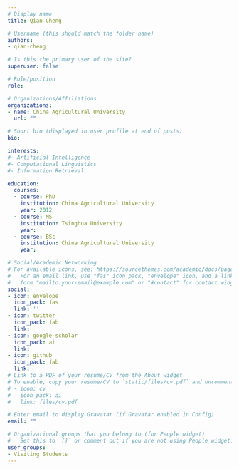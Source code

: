 ```yaml
---
# Display name
title: Qian Cheng

# Username (this should match the folder name)
authors:
- qian-cheng

# Is this the primary user of the site?
superuser: false

# Role/position
role:

# Organizations/Affiliations
organizations:
- name: China Agricultural University
  url: ""

# Short bio (displayed in user profile at end of posts)
bio:

interests:
#- Artificial Intelligence
#- Computational Linguistics
#- Information Retrieval

education:
  courses:
  - course: PhD
    institution: China Agricultural University
    year: 2012
  - course: MS
    institution: Tsinghua University
    year:
  - course: BSc
    institution: China Agricultural University
    year:

# Social/Academic Networking
# For available icons, see: https://sourcethemes.com/academic/docs/page-builder/#icons
#   For an email link, use "fas" icon pack, "envelope" icon, and a link in the
#   form "mailto:your-email@example.com" or "#contact" for contact widget.
social:
- icon: envelope
  icon_pack: fas
  link: ''
- icon: twitter
  icon_pack: fab
  link:
- icon: google-scholar
  icon_pack: ai
  link:
- icon: github
  icon_pack: fab
  link:
# Link to a PDF of your resume/CV from the About widget.
# To enable, copy your resume/CV to `static/files/cv.pdf` and uncomment the lines below.
# - icon: cv
#   icon_pack: ai
#   link: files/cv.pdf

# Enter email to display Gravatar (if Gravatar enabled in Config)
email: ""

# Organizational groups that you belong to (for People widget)
#   Set this to `[]` or comment out if you are not using People widget.
user_groups:
- Visiting Students
---
```

